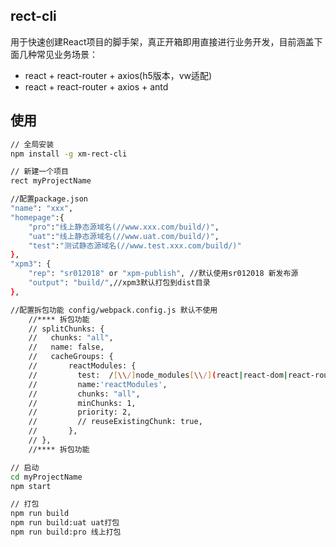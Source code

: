 ## rect-cli  
用于快速创建React项目的脚手架，真正开箱即用直接进行业务开发，目前涵盖下面几种常见业务场景：  
- react + react-router + axios(h5版本，vw适配)  
- react + react-router + axios + antd  


## 使用  
```sh
// 全局安装
npm install -g xm-rect-cli

// 新建一个项目
rect myProjectName

//配置package.json
"name": "xxx",
"homepage":{
    "pro":"线上静态源域名(//www.xxx.com/build/)",
    "uat":"线上静态源域名(//www.uat.com/build/)",
    "test":"测试静态源域名(//www.test.xxx.com/build/)"  
},
"xpm3": {
    "rep": "sr012018" or "xpm-publish", //默认使用sr012018 新发布源
    "output": "build/",//xpm3默认打包到dist目录    
},

//配置拆包功能 config/webpack.config.js 默认不使用
    //**** 拆包功能
    // splitChunks: {
    //   chunks: "all",
    //   name: false,
    //   cacheGroups: {
    //       reactModules: {
    //         test:  /[\\/]node_modules[\\/](react|react-dom|react-router-dom)[\\/]/,
    //         name:'reactModules',
    //         chunks: "all",
    //         minChunks: 1,
    //         priority: 2,
    //         // reuseExistingChunk: true,
    //       },
    // },
    //**** 拆包功能

// 启动
cd myProjectName
npm start

// 打包
npm run build
npm run build:uat uat打包
npm run build:pro 线上打包
```